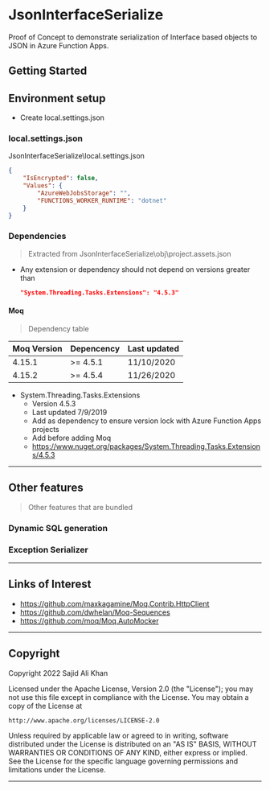 # JsonInterfaceSerialize
Proof of Concept to demonstrate serialization of Interface based objects to JSON in Azure Function Apps.

## Getting Started

## Environment setup
- Create local.settings.json

### local.settings.json
JsonInterfaceSerialize\local.settings.json

```json
{
    "IsEncrypted": false,
    "Values": {
        "AzureWebJobsStorage": "",
        "FUNCTIONS_WORKER_RUNTIME": "dotnet"
    }
}
```

### Dependencies
> Extracted from JsonInterfaceSerialize\obj\project.assets.json
- Any extension or dependency should not depend on versions greater than
    ```json
    "System.Threading.Tasks.Extensions": "4.5.3"
    ```

####  Moq
> Dependency table

| Moq Version | Depencency | Last updated |
| ----------- | ---------- | ------------ |
| 4.15.1      | >= 4.5.1   | 11/10/2020   |
| 4.15.2      | >= 4.5.4   | 11/26/2020   |

- System.Threading.Tasks.Extensions
    - Version 4.5.3
    - Last updated 7/9/2019
    - Add as dependency to ensure version lock with Azure Function Apps projects
    - Add before adding Moq
    - https://www.nuget.org/packages/System.Threading.Tasks.Extensions/4.5.3


***

## Other features
> Other features that are bundled

### Dynamic SQL generation

### Exception Serializer


***

## Links of Interest
- https://github.com/maxkagamine/Moq.Contrib.HttpClient
- https://github.com/dwhelan/Moq-Sequences
- https://github.com/moq/Moq.AutoMocker


***

## Copyright
Copyright 2022 Sajid Ali Khan

Licensed under the Apache License, Version 2.0 (the "License");
you may not use this file except in compliance with the License.
You may obtain a copy of the License at

    http://www.apache.org/licenses/LICENSE-2.0

Unless required by applicable law or agreed to in writing, software
distributed under the License is distributed on an "AS IS" BASIS,
WITHOUT WARRANTIES OR CONDITIONS OF ANY KIND, either express or implied.
See the License for the specific language governing permissions and
limitations under the License.

***
